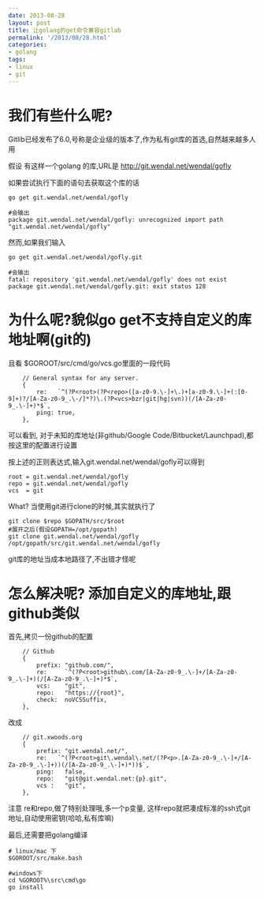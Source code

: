 ```yaml
---
date: 2013-08-28
layout: post
title: 让golang的get命令兼容gitlab
permalink: '/2013/08/28.html'
categories:
- golang
tags:
- linux
- git
---
```


我们有些什么呢?
================

Gitlib已经发布了6.0,号称是企业级的版本了,作为私有git库的首选,自然越来越多人用

假设 有这样一个golang 的库,URL是 http://git.wendal.net/wendal/gofly

如果尝试执行下面的语句去获取这个库的话

```
go get git.wendal.net/wendal/gofly

#会输出
package git.wendal.net/wendal/gofly: unrecognized import path "git.wendal.net/wendal/gofly"
```

然而,如果我们输入

```
go get git.wendal.net/wendal/gofly.git

#会输出
fatal: repository 'git.wendal.net/wendal/gofly' does not exist
package git.wendal.net/wendal/gofly.git: exit status 128
```

为什么呢?貌似go get不支持自定义的库地址啊(git的)
===============================================

且看 $GOROOT/src/cmd/go/vcs.go里面的一段代码

```
	// General syntax for any server.
	{
		re:   `^(?P<root>(?P<repo>([a-z0-9.\-]+\.)+[a-z0-9.\-]+(:[0-9]+)?/[A-Za-z0-9_.\-/]*?)\.(?P<vcs>bzr|git|hg|svn))(/[A-Za-z0-9_.\-]+)*$`,
		ping: true,
	},
```

可以看到, 对于未知的库地址(非github/Google Code/Bitbucket/Launchpad),都按这里的配置进行设置

按上述的正则表达式,输入git.wendal.net/wendal/gofly可以得到

```
root = git.wendal.net/wendal/gofly
repo = git.wendal.net/wendal/gofly
vcs  = git
```

What? 当使用git进行clone的时候,其实就执行了

```
git clone $repo $GOPATH/src/$root
#展开之后(假设GOPATH=/opt/gopath)
git clone git.wendal.net/wendal/gofly /opt/gopath/src/git.wendal.net/wendal/gofly
```

git库的地址当成本地路径了,不出错才怪呢

怎么解决呢? 添加自定义的库地址,跟github类似
===========================================

首先,拷贝一份github的配置

```
	// Github
	{
		prefix: "github.com/",
		re:     `^(?P<root>github\.com/[A-Za-z0-9_.\-]+/[A-Za-z0-9_.\-]+)(/[A-Za-z0-9_.\-]+)*$`,
		vcs:    "git",
		repo:   "https://{root}",
		check:  noVCSSuffix,
	},
```

改成

```
	// git.xwoods.org
	{
		prefix: "git.wendal.net/",
		re:   `^(?P<root>git\.wendal\.net/(?P<p>.[A-Za-z0-9_.\-]+/[A-Za-z0-9_.\-]+))(/[A-Za-z0-9_.\-]+)*))$`,
		ping:   false,
		repo:   "git@git.wendal.net:{p}.git",
		vcs :   "git",
	},
```

注意 re和repo,做了特别处理哦,多一个p变量, 这样repo就把凑成标准的ssh式git地址,自动使用密钥(哈哈,私有库嘛)

最后,还需要把golang编译

```
# linux/mac 下
$GOROOT/src/make.bash

#windows下
cd %GOROOT%\src\cmd\go
go install
```